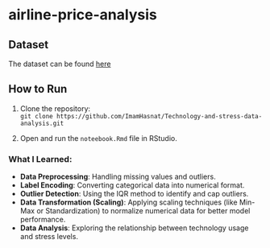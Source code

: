 # airline-price-analysis
## Dataset
The dataset can be found [here](https://drive.google.com/uc?export=download&id=1GGyAC22xo7WxOL05hAPZDfPSE8iucDXv)


## How to Run
1. Clone the repository:  
   `git clone https://github.com/ImamHasnat/Technology-and-stress-data-analysis.git`

2. Open and run the `noteebook.Rmd` file in RStudio.


### What I Learned:
- **Data Preprocessing**: Handling missing values and outliers.
- **Label Encoding**: Converting categorical data into numerical format.
- **Outlier Detection**: Using the IQR method to identify and cap outliers.
- **Data Transformation (Scaling)**: Applying scaling techniques (like Min-Max or Standardization) to normalize numerical data for better model performance.
- **Data Analysis**: Exploring the relationship between technology usage and stress levels.
